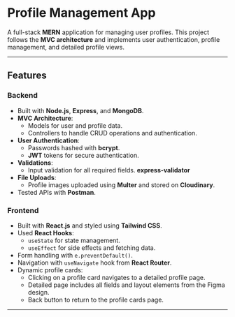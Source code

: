 # Profile Management App

A full-stack **MERN** application for managing user profiles. This project follows the **MVC architecture** and implements user authentication, profile management, and detailed profile views.  

---

## Features

### Backend
- Built with **Node.js**, **Express**, and **MongoDB**.
- **MVC Architecture**:
  - Models for user and profile data.
  - Controllers to handle CRUD operations and authentication.
- **User Authentication**:
  - Passwords hashed with **bcrypt**.
  - **JWT** tokens for secure authentication.
- **Validations**:
  - Input validation for all required fields. **express-validator**
- **File Uploads**:
  - Profile images uploaded using **Multer** and stored on **Cloudinary**.
- Tested APIs with **Postman**.

### Frontend
- Built with **React.js** and styled using **Tailwind CSS**.
- Used **React Hooks**:
  - `useState` for state management.
  - `useEffect` for side effects and fetching data.
- Form handling with `e.preventDefault()`.
- Navigation with `useNavigate` hook from **React Router**.
- Dynamic profile cards:
  - Clicking on a profile card navigates to a detailed profile page.
  - Detailed page includes all fields and layout elements from the Figma design.
  - Back button to return to the profile cards page.

---





